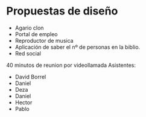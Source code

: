 # Propuestas de diseño
- Agario clon
- Portal de empleo
- Reproductor de musica
- Aplicación de saber el nº de personas en la biblio.
- Red social



40 minutos de reunion por videollamada
Asistentes: 
- David Borrel
- Daniel
- Deza
- Daniel
- Hector
- Pablo
